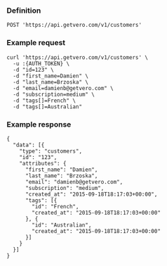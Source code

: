 ### Definition

<pre class="bash"><code>POST 'https://api.getvero.com/v1/customers'</code></pre>

### Example request

<pre class="bash"><code>curl 'https://api.getvero.com/v1/customers' \
  -u :{AUTH_TOKEN} \
  -d "id=123" \
  -d "first_name=Damien" \
  -d "last_name=Brzoska" \
  -d "email=damienb@getvero.com" \
  -d "subscription=medium" \
  -d "tags[]=French" \
  -d "tags[]=Australian"</code></pre>

### Example response

<pre class="bash"><code class="json">{
  "data": [{
    "type": "customers",
    "id": "123",
    "attributes": {
      "first_name": "Damien",
      "last_name": "Brzoska",
      "email": "damienb@getvero.com",
      "subscription": "medium",
      "created_at": "2015-09-18T18:17:03+00:00",
      "tags": [{
        "id": "French",
        "created_at": "2015-09-18T18:17:03+00:00"
      }, {
        "id": "Australian",
        "created_at": "2015-09-18T18:17:03+00:00"
      }]
    }
  }]
}</code></pre>